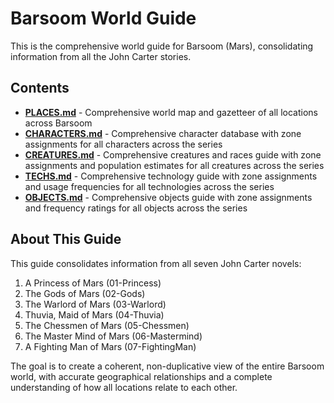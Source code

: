 # Barsoom World Guide

This is the comprehensive world guide for Barsoom (Mars), consolidating information from all the John Carter stories.

## Contents

- [**PLACES.md**](PLACES.md) - Comprehensive world map and gazetteer of all locations across Barsoom
- [**CHARACTERS.md**](CHARACTERS.md) - Comprehensive character database with zone assignments for all characters across the series
- [**CREATURES.md**](CREATURES.md) - Comprehensive creatures and races guide with zone assignments and population estimates for all creatures across the series
- [**TECHS.md**](TECHS.md) - Comprehensive technology guide with zone assignments and usage frequencies for all technologies across the series
- [**OBJECTS.md**](OBJECTS.md) - Comprehensive objects guide with zone assignments and frequency ratings for all objects across the series

## About This Guide

This guide consolidates information from all seven John Carter novels:

1. A Princess of Mars (01-Princess)
2. The Gods of Mars (02-Gods)
3. The Warlord of Mars (03-Warlord)
4. Thuvia, Maid of Mars (04-Thuvia)
5. The Chessmen of Mars (05-Chessmen)
6. The Master Mind of Mars (06-Mastermind)
7. A Fighting Man of Mars (07-FightingMan)

The goal is to create a coherent, non-duplicative view of the entire Barsoom world, with accurate geographical relationships and a complete understanding of how all locations relate to each other.
